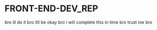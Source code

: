 # FRONT-END-DEV_REP
bro ill do it bro itll be okay bro i will complete this in time bro trust me bro 
